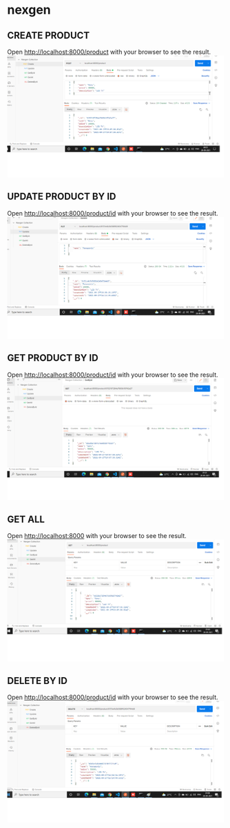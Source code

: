 # nexgen

## CREATE PRODUCT
Open [http://localhost:8000/product](http://localhost:8000) with your browser to see the result.
![alt_text](./ss/Create.png)

## UPDATE PRODUCT BY ID
Open [http://localhost:8000/product/id](http://localhost:8000) with your browser to see the result.
![alt_text](./ss/update.png)

## GET PRODUCT BY ID
Open [http://localhost:8000/product/id](http://localhost:8000) with your browser to see the result.
![alt_text](./ss/GetById.png)

## GET  ALL
Open [http://localhost:8000](http://localhost:8000) with your browser to see the result.
![alt_text](./ss/GetAll.png)

## DELETE BY ID
Open [http://localhost:8000/product/id](http://localhost:8000) with your browser to see the result.
![alt_text](./ss/DeleteById.png)
